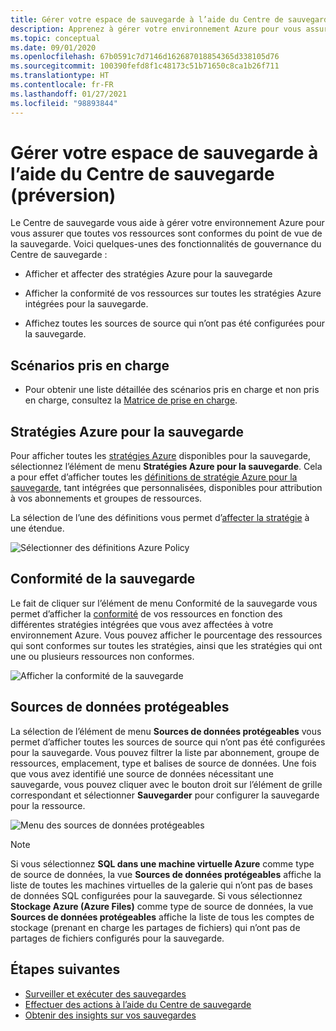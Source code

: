 ```yaml
---
title: Gérer votre espace de sauvegarde à l’aide du Centre de sauvegarde
description: Apprenez à gérer votre environnement Azure pour vous assurer que toutes vos ressources sont conformes du point de vue de la sauvegarde avec le Centre de sauvegarde.
ms.topic: conceptual
ms.date: 09/01/2020
ms.openlocfilehash: 67b0591c7d7146d162687018854365d338105d76
ms.sourcegitcommit: 100390fefd8f1c48173c51b71650c8ca1b26f711
ms.translationtype: HT
ms.contentlocale: fr-FR
ms.lasthandoff: 01/27/2021
ms.locfileid: "98893844"
---
```

# <a name="govern-your-backup-estate-using-backup-center-preview"></a>Gérer votre espace de sauvegarde à l’aide du Centre de sauvegarde (préversion)

Le Centre de sauvegarde vous aide à gérer votre environnement Azure pour vous assurer que toutes vos ressources sont conformes du point de vue de la sauvegarde. Voici quelques-unes des fonctionnalités de gouvernance du Centre de sauvegarde :

* Afficher et affecter des stratégies Azure pour la sauvegarde

* Afficher la conformité de vos ressources sur toutes les stratégies Azure intégrées pour la sauvegarde.

* Affichez toutes les sources de source qui n’ont pas été configurées pour la sauvegarde.

## <a name="supported-scenarios"></a>Scénarios pris en charge

* Pour obtenir une liste détaillée des scénarios pris en charge et non pris en charge, consultez la [Matrice de prise en charge](backup-center-support-matrix.md).

## <a name="azure-policies-for-backup"></a>Stratégies Azure pour la sauvegarde

Pour afficher toutes les [stratégies Azure](../governance/policy/overview.md) disponibles pour la sauvegarde, sélectionnez l’élément de menu **Stratégies Azure pour la sauvegarde**. Cela a pour effet d’afficher toutes les [définitions de stratégie Azure pour la sauvegarde](policy-reference.md), tant intégrées que personnalisées, disponibles pour attribution à vos abonnements et groupes de ressources.

La sélection de l’une des définitions vous permet d’[affecter la stratégie](../governance/policy/tutorials/create-and-manage.md#assign-a-policy) à une étendue.

![Sélectionner des définitions Azure Policy](./media/backup-center-govern-environment/azure-policy-definitions.png)

## <a name="backup-compliance"></a>Conformité de la sauvegarde

Le fait de cliquer sur l’élément de menu Conformité de la sauvegarde vous permet d’afficher la [conformité](../governance/policy/how-to/get-compliance-data.md) de vos ressources en fonction des différentes stratégies intégrées que vous avez affectées à votre environnement Azure. Vous pouvez afficher le pourcentage des ressources qui sont conformes sur toutes les stratégies, ainsi que les stratégies qui ont une ou plusieurs ressources non conformes.

![Afficher la conformité de la sauvegarde](./media/backup-center-govern-environment/azure-policy-compliance.png)

## <a name="protectable-datasources"></a>Sources de données protégeables

La sélection de l’élément de menu **Sources de données protégeables** vous permet d’afficher toutes les sources de source qui n’ont pas été configurées pour la sauvegarde. Vous pouvez filtrer la liste par abonnement, groupe de ressources, emplacement, type et balises de source de données. Une fois que vous avez identifié une source de données nécessitant une sauvegarde, vous pouvez cliquer avec le bouton droit sur l’élément de grille correspondant et sélectionner **Sauvegarder** pour configurer la sauvegarde pour la ressource.

![Menu des sources de données protégeables](./media/backup-center-govern-environment/protectable-datasources.png)

> [!NOTE]
> Si vous sélectionnez **SQL dans une machine virtuelle Azure** comme type de source de données, la vue **Sources de données protégeables** affiche la liste de toutes les machines virtuelles de la galerie qui n’ont pas de bases de données SQL configurées pour la sauvegarde.
> Si vous sélectionnez **Stockage Azure (Azure Files)** comme type de source de données, la vue **Sources de données protégeables** affiche la liste de tous les comptes de stockage (prenant en charge les partages de fichiers) qui n’ont pas de partages de fichiers configurés pour la sauvegarde.


## <a name="next-steps"></a>Étapes suivantes

* [Surveiller et exécuter des sauvegardes](backup-center-monitor-operate.md)
* [Effectuer des actions à l’aide du Centre de sauvegarde](backup-center-actions.md)
* [Obtenir des insights sur vos sauvegardes](backup-center-obtain-insights.md)